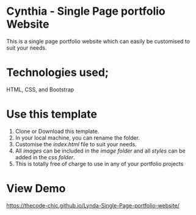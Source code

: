 # Cynthia - Single Page portfolio Website
This is a single page portfolio website which can easily be customised to suit your needs.

# Technologies used;
HTML, CSS, and Bootstrap

# Use this template
1. Clone or Download this template.
2. In your local machine, you can rename the folder.
3. Customise the *index.html* file to suit your needs.
4. All *images* can be included in the *image folder* and all *styles* can be added in the *css folder*.
5. This is totally free of charge to use in any of your portfolio projects

# View Demo
 https://thecode-chic.github.io/Lynda-Single-Page-portfolio-website/
